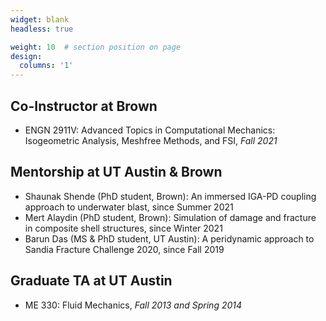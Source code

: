 ```yaml
---
widget: blank
headless: true

weight: 10  # section position on page
design:
  columns: '1'
---
```


## **Co-Instructor at Brown**
- ENGN 2911V: Advanced Topics in Computational Mechanics: Isogeometric Analysis, Meshfree Methods, and FSI, _Fall 2021_

## **Mentorship at UT Austin & Brown**
- Shaunak Shende (PhD student, Brown): An immersed IGA-PD coupling approach to underwater blast, since Summer 2021
- Mert Alaydin (PhD student, Brown): Simulation of damage and fracture in composite shell structures, since Winter 2021
- Barun Das (MS & PhD student, UT Austin): A peridynamic approach to Sandia Fracture Challenge 2020, since Fall 2019

## **Graduate TA at UT Austin**
- ME 330: Fluid Mechanics, _Fall 2013 and Spring 2014_
